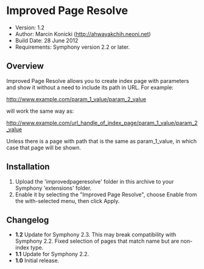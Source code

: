 # Improved Page Resolve

- Version: 1.2
- Author: Marcin Konicki (http://ahwayakchih.neoni.net)
- Build Date: 28 June 2012
- Requirements: Symphony version 2.2 or later.

## Overview

Improved Page Resolve allows you to create index page with parameters and show it without a need to include its path in URL.
For example:

http://www.example.com/param_1_value/param_2_value

will work the same way as:

http://www.example.com/url_handle_of_index_page/param_1_value/param_2_value

Unless there is a page with path that is the same as param_1_value, in which case that page will be shown.

## Installation

1. Upload the 'improvedpageresolve' folder in this archive to your Symphony 'extensions' folder.
2. Enable it by selecting the "Improved Page Resolve", choose Enable from the with-selected menu, then click Apply.

## Changelog

- **1.2** Update for Symphony 2.3. This may break compatibility with Symphony 2.2. Fixed selection of pages that match name but are non-index type.
- **1.1** Update for Symphony 2.2.
- **1.0** Initial release.



